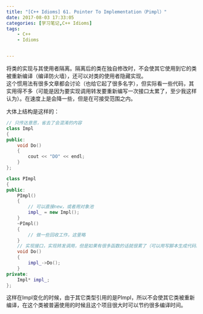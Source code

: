 ```yaml
---
title: "[C++ Idioms] 61. Pointer To Implementation（Pimpl）"
date: 2017-08-03 17:33:05
categories: [学习笔记,C++ Idioms]
tags:
    - C++
    - Idioms


---
```

将类的实现与其使用者隔离。<!--more-->隔离后的类在独自修改时，不会使其它使用到它的类被重新编译（编译防火墙），还可以对类的使用者隐藏实现。  
这个惯用法有很多文章都会讨论（也给它起了很多名字），但实际看一些代码，其实用得不多（可能是因为要实现调用转发要重新编写一次接口太累了，至少我这样认为）。在速度上是会降一些，但是在可接受范围之内。  

大体上结构是这样的：
```cpp
// 只传达意思，省去了会混淆的内容
class Impl
{
public:
	void Do()
	{
		cout << "DO" << endl;
	}
};

class PImpl
{
public:
	PImpl()
	{
		// 可以直接new，或者用对象池
		impl_ = new Impl();
	}
	~PImpl()
	{
		// 做一些回收工作，这里略
	}
	// 实现接口，实现转发调用，但是如果有很多函数的话就很累了（可以用写脚本生成代码的方式生成）
	void Do()
	{
		impl_->Do();
	}
private:
	Impl* impl_;
};

```
这样在Impl变化的时候，由于其它类型引用的是PImpl，所以不会使其它类被重新编译，在这个类被普遍使用的时候且这个项目很大时可以节约很多编译时间。